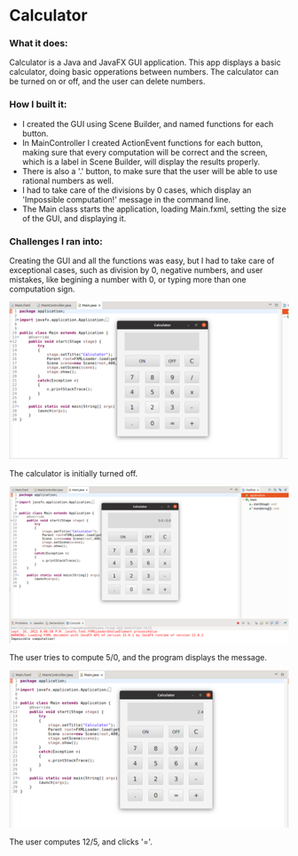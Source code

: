 # Calculator

### What it does:

Calculator is a Java and JavaFX GUI application. This app displays a basic calculator, doing basic opperations between numbers. The calculator can be turned on or off, and the user can delete numbers.

### How I built it:

- I created the GUI using Scene Builder, and named functions for each button.
- In MainController I created ActionEvent functions for each button, making sure that every computation will be correct and the screen, which is a label in Scene Builder, will display the results properly.
- There is also a '.' button, to make sure that the user will be able to use rational numbers as well.
- I had to take care of the divisions by 0 cases, which display an 'Impossible computation!' message in the command line.
- The Main class starts the application, loading Main.fxml, setting the size of the GUI, and displaying it.

### Challenges I ran into:

Creating the GUI and all the functions was easy, but I had to take care of exceptional cases, such as division by 0, negative numbers, and user mistakes, like begining a number with 0, or typing more than one computation sign. 

![Calculator1](https://github.com/tudormihail5/Calculator/blob/main/Screenshot1.png)

The calculator is initially turned off.

![Calculator2](https://github.com/tudormihail5/Calculator/blob/main/Screenshot2.png)

The user tries to compute 5/0, and the program displays the message.

![Calculator3](https://github.com/tudormihail5/Calculator/blob/main/Screenshot3.png)

The user computes 12/5, and clicks '='.
